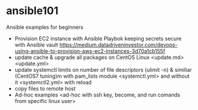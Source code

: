 # ansible101
Ansible examples for beginners

* Provision EC2 instance with Ansible Playbok keeping secrets secure with Ansible vault <https://medium.datadriveninvestor.com/devops-using-ansible-to-provision-aws-ec2-instances-3d70a1cb155f>
* update cache & upgrade all packages on CentOS Linux <update.md> <update.yml>
* update systemctl limits on number of file descriptors (ulimit -n) & similiar (CentOS7 tuning)m with pam_lists module <systemctl.yml> and without it <systemctl2.yml> with reload
* copy files to remote host
* Ad-hoc examples <ad-hoc with ssh key, become, and run comands from specific linux user>

